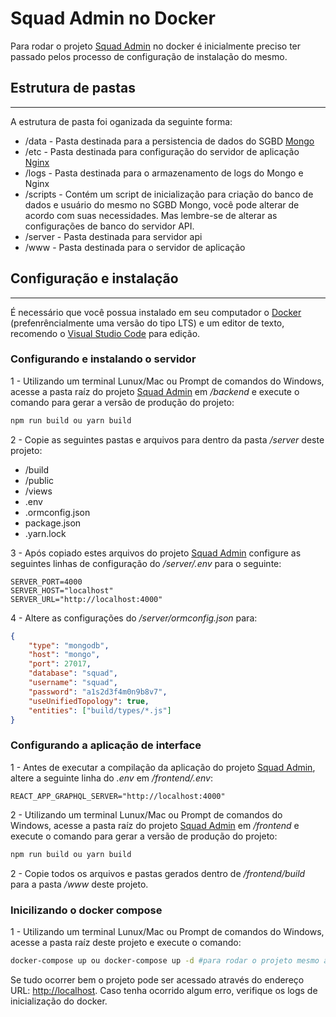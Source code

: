 # Squad Admin no Docker

Para rodar o projeto [Squad Admin](https://github.com/fabriciorabelo/squad) no docker é inicialmente preciso ter passado pelos processo de configuração de instalação do mesmo.

## Estrutura de pastas

---

A estrutura de pasta foi oganizada da seguinte forma:

-   /data - Pasta destinada para a persistencia de dados do SGBD [Mongo](https://hub.docker.com/_/mongo)
-   /etc - Pasta destinada para configuração do servidor de aplicação [Nginx](https://hub.docker.com/_/nginx)
-   /logs - Pasta destinada para o armazenamento de logs do Mongo e Nginx
-   /scripts - Contém um script de inicialização para criação do banco de dados e usuário do mesmo no SGBD Mongo, você pode alterar de acordo com suas necessidades. Mas lembre-se de alterar as configurações de banco do servidor API.
-   /server - Pasta destinada para servidor api
-   /www - Pasta destinada para o servidor de aplicação

## Configuração e instalação

---

É necessário que você possua instalado em seu computador o [Docker](https://www.docker.com//) (prefenrêncialmente uma versão do tipo LTS) e um editor de texto, recomendo o [Visual Studio Code](https://code.visualstudio.com/) para edição.

### Configurando e instalando o servidor

1 - Utilizando um terminal Lunux/Mac ou Prompt de comandos do Windows, acesse a pasta raíz do projeto [Squad Admin](https://github.com/fabriciorabelo/squad) em _/backend_ e execute o comando para gerar a versão de produção do projeto:

```bash
npm run build ou yarn build
```

2 - Copie as seguintes pastas e arquivos para dentro da pasta _/server_ deste projeto:

-   /build
-   /public
-   /views
-   .env
-   .ormconfig.json
-   package.json
-   .yarn.lock

3 - Após copiado estes arquivos do projeto [Squad Admin](https://github.com/fabriciorabelo/squad) configure as seguintes linhas de configuração do _/server/.env_ para o seguinte:

```env
SERVER_PORT=4000
SERVER_HOST="localhost"
SERVER_URL="http://localhost:4000"
```

4 - Altere as configurações do _/server/ormconfig.json_ para:

```json
{
    "type": "mongodb",
    "host": "mongo",
    "port": 27017,
    "database": "squad",
    "username": "squad",
    "password": "a1s2d3f4m0n9b8v7",
    "useUnifiedTopology": true,
    "entities": ["build/types/*.js"]
}
```

### Configurando a aplicação de interface

1 - Antes de executar a compilação da aplicação do projeto [Squad Admin](https://github.com/fabriciorabelo/squad), altere a seguinte linha do _.env_ em _/frontend/.env_:

```env
REACT_APP_GRAPHQL_SERVER="http://localhost:4000"
```

2 - Utilizando um terminal Lunux/Mac ou Prompt de comandos do Windows, acesse a pasta raíz do projeto [Squad Admin](https://github.com/fabriciorabelo/squad) em _/frontend_ e execute o comando para gerar a versão de produção do projeto:

```bash
npm run build ou yarn build
```

2 - Copie todos os arquivos e pastas gerados dentro de _/frontend/build_ para a pasta _/www_ deste projeto.

### Inicilizando o docker compose

1 - Utilizando um terminal Lunux/Mac ou Prompt de comandos do Windows, acesse a pasta raíz deste projeto e execute o comando:

```bash
docker-compose up ou docker-compose up -d #para rodar o projeto mesmo após uma reinicialização
```

Se tudo ocorrer bem o projeto pode ser acessado através do endereço URL: [http://localhost](http://localhost).
Caso tenha ocorrido algum erro, verifique os logs de inicialização do docker.
